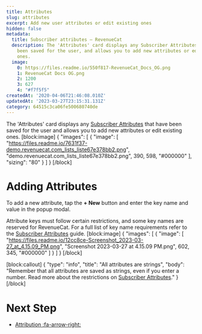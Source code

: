 ```yaml
---
title: Attributes
slug: attributes
excerpt: Add new user attributes or edit existing ones
hidden: false
metadata:
  title: Subscriber attributes – RevenueCat
  description: The 'Attributes' card displays any Subscriber Attributes that have
    been saved for the user, and allows you to add new attributes or edit existing
    ones.
  image:
    0: https://files.readme.io/550f817-RevenueCat_Docs_OG.png
    1: RevenueCat Docs OG.png
    2: 1200
    3: 627
    4: "#f7f5f5"
createdAt: '2020-04-06T21:46:08.010Z'
updatedAt: '2023-03-27T23:15:31.131Z'
category: 64515c3ca06fe500680740de
---
```

The 'Attributes' card displays any [Subscriber Attributes](doc:subscriber-attributes) that have been saved for the user and allows you to add new attributes or edit existing ones.
[block:image]
{
  "images": [
    {
      "image": [
        "https://files.readme.io/7631f37-demo.revenuecat.com_lists_liste67e378bb2.png",
        "demo.revenuecat.com_lists_liste67e378bb2.png",
        390,
        598,
        "#000000"
      ],
      "sizing": "80"
    }
  ]
}
[/block]
# Adding Attributes
To add a new attribute, tap the **+ New** button and enter the key name and value in the popup modal.

Attribute keys must follow certain restrictions, and some key names are reserved for RevenueCat. For a full list of key name requirements refer to the [Subscriber Attributes](doc:subscriber-attributes) guide.
[block:image]
{
  "images": [
    {
      "image": [
        "https://files.readme.io/12cc8ce-Screenshot_2023-03-27_at_4.15.09_PM.png",
        "Screenshot 2023-03-27 at 4.15.09 PM.png",
        602,
        345,
        "#000000"
      ]
    }
  ]
}
[/block]

[block:callout]
{
  "type": "info",
  "title": "All attributes are strings",
  "body": "Remember that all attributes are saved as strings, even if you enter a number. Read more about the restrictions on [Subscriber Attributes](https://docs.revenuecat.com/docs/subscriber-attributes#section-restrictions)."
}
[/block]
# Next Step

* [Attribution :fa-arrow-right:](doc:attribution-card)